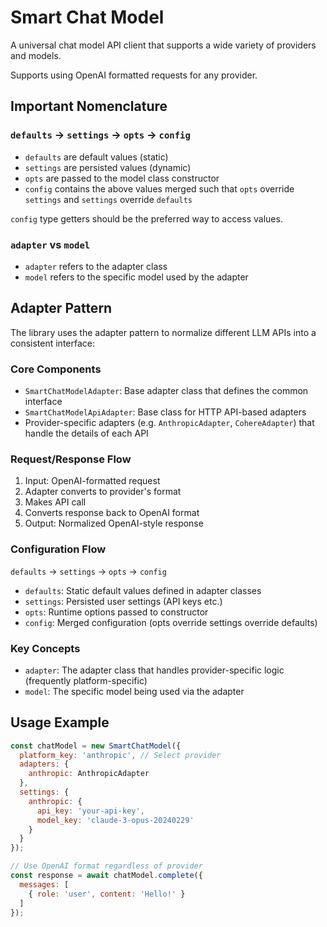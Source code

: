 # Smart Chat Model

A universal chat model API client that supports a wide variety of providers and models. 

Supports using OpenAI formatted requests for any provider.

## Important Nomenclature

### `defaults` -> `settings` -> `opts` -> `config`

- `defaults` are default values (static)
- `settings` are persisted values (dynamic)
- `opts` are passed to the model class constructor
- `config` contains the above values merged such that `opts` override `settings` and `settings` override `defaults`

`config` type getters should be the preferred way to access values.

### `adapter` vs `model`

- `adapter` refers to the adapter class
- `model` refers to the specific model used by the adapter

## Adapter Pattern

The library uses the adapter pattern to normalize different LLM APIs into a consistent interface:

### Core Components

- `SmartChatModelAdapter`: Base adapter class that defines the common interface
- `SmartChatModelApiAdapter`: Base class for HTTP API-based adapters
- Provider-specific adapters (e.g. `AnthropicAdapter`, `CohereAdapter`) that handle the details of each API

### Request/Response Flow

1. Input: OpenAI-formatted request
2. Adapter converts to provider's format
3. Makes API call
4. Converts response back to OpenAI format
5. Output: Normalized OpenAI-style response

### Configuration Flow

`defaults` -> `settings` -> `opts` -> `config`

- `defaults`: Static default values defined in adapter classes
- `settings`: Persisted user settings (API keys etc.)
- `opts`: Runtime options passed to constructor
- `config`: Merged configuration (opts override settings override defaults)

### Key Concepts

- `adapter`: The adapter class that handles provider-specific logic (frequently platform-specific)
- `model`: The specific model being used via the adapter

## Usage Example

```javascript
const chatModel = new SmartChatModel({
  platform_key: 'anthropic', // Select provider
  adapters: {
    anthropic: AnthropicAdapter
  },
  settings: {
    anthropic: {
      api_key: 'your-api-key',
      model_key: 'claude-3-opus-20240229'
    }
  }
});

// Use OpenAI format regardless of provider
const response = await chatModel.complete({
  messages: [
    { role: 'user', content: 'Hello!' }
  ]
});
```